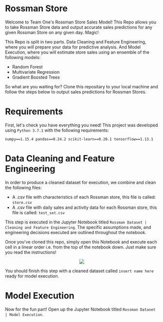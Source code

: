 # Rossman Store 

Welcome to Team One's Rossman Store Sales Model! This Repo allows you to take Rossman Store data and output accurate
sales predictions for any given Rossman Store on any given day. Magic!

This Repo is split in two parts. Data Cleaning and Feature Engineering, where you will prepare your data for predictive analysis. And Model Execution, where you will estimate store sales using an ensemble of the following models:

* Random Forest
* Multivariate Regression
* Gradient Boosted Trees

So what are you waiting for? Clone this repositary to your local machine and follow the steps below to output
sales predictions for Rossman Stores.



# Requirements

First, let's check you have everything you need! This project was developed using `Python 3.7.1` with the following requirements:

`numpy==1.15.4
pandas==0.24.2
scikit-learn==0.20.1
tensorflow==1.13.1`




# Data Cleaning and Feature Engineering

In order to produce a cleaned dataset for execution, we combine and clean the following files:

* A .csv file with characteristics of each Rossman store, this file is called: `store.csv`
* A .csv file with daily sales and activity data for each Rossman store, this file is called: `test_set.csv`

This step is executed in the Jupyter Notebook titled `Rossman Dataset | Cleaning and Feature Engineering`. The specific
assumptions made, and engineering decisions executed are outlined throughout the notebook.

Once you've cloned this repo, simply open this Notebook and execute each cell 
in a linear order i.e. from the top of the notebook down. Just make sure you read the instructions!


<p align="center">
  <img src="https://i.chzbgr.com/full/8396877568/hDEBA606B/"/>
</p>


You should finish this step with a cleaned dataset called `insert name here` ready for model execution.



# Model Execution

Now for the fun part! Open up the Jupyter Notebook titled `Rossman Dataset | Model Execution`.
